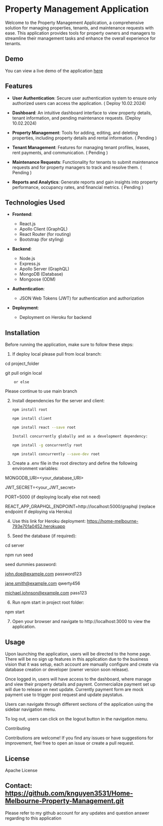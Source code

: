 # Property Management Application

Welcome to the Property Management Application, a comprehensive solution for managing properties, tenants, and maintenance requests with ease. This application provides tools for property owners and managers to streamline their management tasks and enhance the overall experience for tenants.

## Demo

You can view a live demo of the application [here](https://home-melbourne-793e701a0452.herokuapp.com/)


## Features

- **User Authentication**: Secure user authentication system to ensure only authorized users can access the application. ( Deploy 10.02.2024)

- **Dashboard**: An intuitive dashboard interface to view property details, tenant information, and pending maintenance requests. (Deploy 10.02.2024)

- **Property Management**: Tools for adding, editing, and deleting properties, including property details and rental information. ( Pending )

- **Tenant Management**: Features for managing tenant profiles, leases, rent payments, and communication. ( Pending )

- **Maintenance Requests**: Functionality for tenants to submit maintenance requests and for property managers to track and resolve them. ( Pending )

- **Reports and Analytics**: Generate reports and gain insights into property performance, occupancy rates, and financial metrics.  ( Pending )

## Technologies Used

- **Frontend**:
  - React.js
  - Apollo Client (GraphQL)
  - React Router (for routing)
  - Bootstrap (for styling)
  
- **Backend**:
  - Node.js
  - Express.js
  - Apollo Server (GraphQL)
  - MongoDB (Database)
  - Mongoose (ODM)
  
- **Authentication**:

  - JSON Web Tokens (JWT) for authentication and authorization
  
- **Deployment**:

  - Deployment on Heroku for backend

## Installation

Before running the application, make sure to follow these steps:

1. If deploy local please pull from local branch:
  
  cd project_folder
  

  git pull origin local

        or else 

  Please continue to use main branch

  
2. Install dependencies for the server and client:

   ```bash
   npm install root

   npm install client

   npm install react --save root

   Install concurrently globally and as a development dependency:

   npm install -g concurrently root

   npm install concurrently --save-dev root

3. Create a .env file in the root directory and define the following environment variables:

MONGODB_URI=<your_database_URI>

JWT_SECRET=<your_JWT_secret>

PORT=5000 (if deploying locally else not need)

REACT_APP_GRAPHQL_ENDPOINT=http://localhost:5000/graphql (replace endpoint if deploying via Heroku)

4. Use this link for Heroku deployment: https://home-melbourne-793e701a0452.herokuapp

5. Seed the database (if required):

cd server

npm run seed

seed dummies password: 

john.doe@example.com
password123


jane.smith@example.com
qwerty456


michael.johnson@example.com
pass123

6. Run npm start in project root folder:

npm start

7. Open your browser and navigate to http://localhost:3000 to view the application.

## Usage
Upon launching the application, users will be directed to the home page.
There will be no sign up features in this application due to the business vision that it was setup, each account are manually configure and create via database creation or developer (owner version soon release).

Once logged in, users will have access to the dashboard, where manage and view their property details and payrent. Conmercialize payment set up will due to release on next update. Currently payment form are mock payment use to trigger post request and update paystatus. 

Users can navigate through different sections of the application using the sidebar navigation menu.

To log out, users can click on the logout button in the navigation menu.


Contributing


Contributions are welcome! If you find any issues or have suggestions for improvement, feel free to open an issue or create a pull request.


## License
Apache License


## Contact: https://github.com/knguyen3531/Home-Melbourne-Property-Management.git

Please refer to my github account for any updates and question answer regarding to this application
